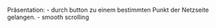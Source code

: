 Präsentation: - durch button zu einem bestimmten Punkt der Netzseite gelangen. 
              - smooth scrolling
